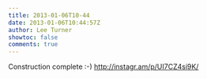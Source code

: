 ```yaml
---
title: 2013-01-06T10-44
date: 2013-01-06T10:44:57Z
author: Lee Turner
showtoc: false
comments: true
---
```


Construction complete :-) http://instagr.am/p/UI7CZ4si9K/

